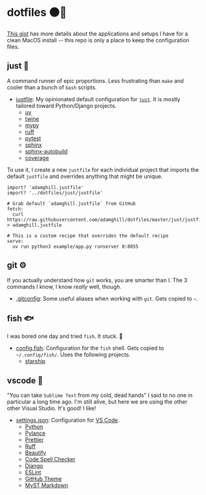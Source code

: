 # dotfiles ⚫️📂

[This gist](https://gist.github.com/adamghill/d107a729923dff1b6c0aa17c72d1c5ff) has more details about the applications and setups I have for a clean MacOS install -- this repo is only a place to keep the configuration files.

## just 🏃

A command runner of epic proportions. Less frustrating than `make` and cooler than a bunch of `bash` scripts.

- [justfile](just/justfile): My opinionated default configuration for [`just`](https://just.systems/man/en/). It is mostly tailored toward Python/Django projects.
    - [uv](https://docs.astral.sh/uv/)
    - [twine](https://twine.readthedocs.io/)
    - [mypy](https://www.mypy-lang.org/)
    - [ruff](https://docs.astral.sh/ruff/)
    - [pytest](https://docs.pytest.org/)
    - [sphinx](https://www.sphinx-doc.org/)
    - [sphinx-autobuild](https://github.com/sphinx-doc/sphinx-autobuild#readme)
    - [coverage](https://coverage.readthedocs.io/)

To use it, I create a new `justfile` for each individual project that imports the default `justfile` and overrides anything that might be unique.

```justfile
import? 'adamghill.justfile'
import? '../dotfiles/just/justfile'

# Grab default `adamghill.justfile` from GitHub
fetch:
  curl https://raw.githubusercontent.com/adamghill/dotfiles/master/just/justfile > adamghill.justfile

# This is a custom recipe that overrides the default recipe
serve:
  uv run python3 example/app.py runserver 0:8055
```

## git ⚙️

If you actually understand how `git` works, you are smarter than I. The 3 commands I know, I know _really_ well, though.

- [.gitconfig](git/.gitconfig): Some useful aliases when working with `git`. Gets copied to `~`.

## fish 🐟

I was bored one day and tried `fish`. It stuck. 🤷

- [config.fish](fish/config.fish): Configuration for the `fish` shell. Gets copied to `~/.config/fish/`. Uses the following projects.    
    - [starship](https://starship.rs/)

## vscode 📝

"You can take `Sublime Text` from my cold, dead hands" I said to no one in particular a long time ago. I'm still alive, but here we are using the other other Visual Studio. It's good! I like!

- [settings.json](vscode/settings.json): Configuration for [VS Code](https://code.visualstudio.com/).
    - [Python](https://marketplace.visualstudio.com/items?itemName=ms-python.python)
    - [Pylance](https://marketplace.visualstudio.com/items?itemName=ms-python.vscode-pylance)
    - [Prettier](https://marketplace.visualstudio.com/items?itemName=esbenp.prettier-vscode)
    - [Ruff](https://marketplace.visualstudio.com/items?itemName=charliermarsh.ruff)
    - [Beautify](https://marketplace.visualstudio.com/items?itemName=HookyQR.beautify)
    - [Code Spell Checker](https://marketplace.visualstudio.com/items?itemName=streetsidesoftware.code-spell-checker)
    - [Django](https://marketplace.visualstudio.com/items?itemName=batisteo.vscode-django)
    - [ESLint](https://marketplace.visualstudio.com/items?itemName=dbaeumer.vscode-eslint)
    - [GitHub Theme](https://marketplace.visualstudio.com/items?itemName=GitHub.github-vscode-theme)
    - [MyST Markdown](https://marketplace.visualstudio.com/items?itemName=ExecutableBookProject.myst-highlight)
